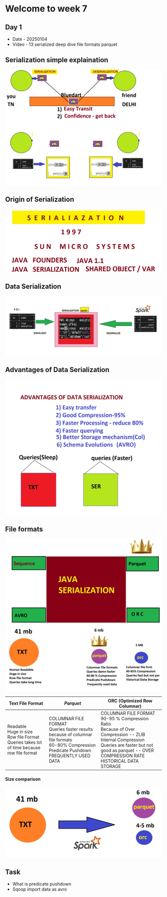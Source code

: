 # Welcome to week 7

## Day 1
* Date - 20250104
* Video - 13 serialized deep dive file formats parquet

## Serialization simple explaination

![RSS logo](../../assets/big_data/Week%207/dataserializationsimpleexample.jpeg "Subscribe to our RSS")

## Origin of Serialization

![](../../assets/big_data//Week%207/serialization_founding.jpeg)

## Data Serialization

![RSS logo](../../assets/big_data//Week%207/data_serialization_illustration.jpeg "Subscribe to our RSS")

## Advantages of Data Serialization

![RSS logo](../../assets/big_data//Week%207/advantages_of_data_serialization.jpeg "Subscribe to our RSS")

## File formats

![RSS logo](../../assets/big_data//Week%207/java_serialization_base.jpeg "Subscribe to our RSS")
![RSS logo](../../assets/big_data//Week%207/serialization_format_info.jpeg "Subscribe to our RSS")

|  Text File Format  |      *Parquet*     |   ORC (Optimized Row Columnar)    |
| -------- |-------------| --------- |
| Readable <br> Huge in size <br>  Row file  Format <br> Queries takes lot of time because row file format | COLUMNAR FILE FORMAT <br> Queries faster results because of columnar file formats <br> 60-80% Compression <br> Predicate Pushdown <br> FREQUENTLY USED DATA | COLUMNAR FILE FORMAT <br> 90-95 % Compression Ratio <br> Because of Over Compression  -- ZLIB Internal Compression <br> Queries are faster but not good as parquet -- OVER COMPRESSION RATE <br> HISTORICAL DATA STORAGE |

#### Size comparison
![RSS logo](../../assets/big_data//Week%207/serialization_format_size_comparison.jpeg "Subscribe to our RSS")

## Task
* What is predicate pushdown
* Sqoop import data as avro
